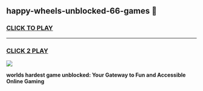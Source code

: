 
## happy-wheels-unblocked-66-games 👋
<h3>
<a href="https://premium.freeplayer.one?title=happy-wheels-unblocked-66-games&ref=14F">CLICK TO PLAY</a></h3>
<hr>

<h3>
<a href="https://premium.freeplayer.one?title=happy-wheels-unblocked-66-games&ref=14F">CLICK 2 PLAY</a>
  
</h3>

<a href="https://premium.freeplayer.one?title=happy-wheels-unblocked-66-games&ref=12F/"><img src="https://clearcache.store/games.png"></a>


**worlds hardest game unblocked: Your Gateway to Fun and Accessible Online Gaming**

